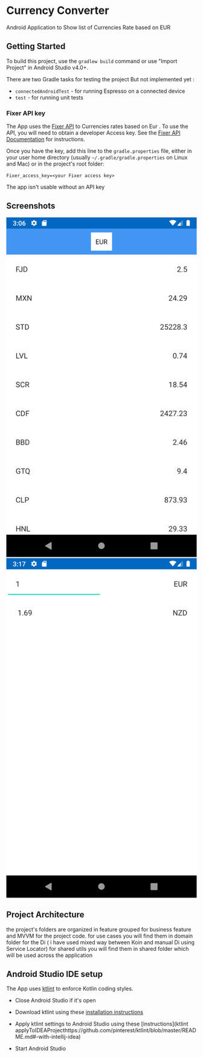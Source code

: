 Currency Converter
=========================================
Android Application to Show list of Currencies Rate based on EUR

Getting Started
---------------
To build this project, use the `gradlew build` command or use "Import Project" in Android Studio v4.0+.

There are two Gradle tasks for testing the project But not implemented yet :
* `connectedAndroidTest` - for running Espresso on a connected device
* `test` - for running unit tests

### Fixer API key

The App uses the [Fixer API](https://fixer.io/documentation) to Currencies rates based on Eur . To use the API, you will need to obtain a developer Access key. See the
[Fixer API Documentation](https://fixer.io/quickstart) for instructions.

Once you have the key, add this line to the `gradle.properties` file, either in your user home
directory (usually `~/.gradle/gradle.properties` on Linux and Mac) or in the project's root folder:

```
Fixer_access_key=<your Fixer access key> 

```

The app isn't usable without an API key

Screenshots
-----------

![List of currencies](screenShots/allCurrenciesRates.png "Currencies Rates")
![Currencies Rate](screenShots/currenciesRate.png "Currencies Converter from EUR to X currency")

Project Architecture
--------------------
the project's folders are organized in feature grouped for business feature and MVVM for the project code.
for use cases you will find them in domain folder
for the Di ( i have used mixed way between Koin and manual Di using Service Locator)
for shared utils you will find them in shared folder which will be used across the application 


Android Studio IDE setup
------------------------
The App uses [ktlint](https://ktlint.github.io/) to enforce Kotlin coding styles.

- Close Android Studio if it's open

- Download ktlint using these [installation instructions](https://github.com/pinterest/ktlint/blob/master/README.md#installation)

- Apply ktlint settings to Android Studio using these [instructions](ktlint applyToIDEAProjecthttps://github.com/pinterest/ktlint/blob/master/README.md#-with-intellij-idea)

- Start Android Studio
